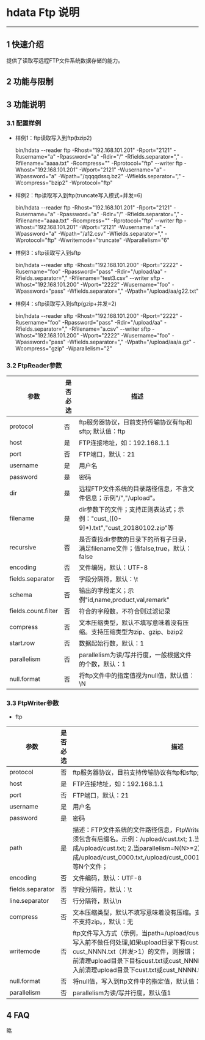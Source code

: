 # hdata  Ftp 说明


------------

## 1 快速介绍

提供了读取写远程FTP文件系统数据存储的能力。

## 2 功能与限制

## 3 功能说明


### 3.1 配置样例

- 样例1：ftp读取写入到ftp(bzip2)

    bin/hdata --reader ftp -Rhost="192.168.101.201" -Rport="2121" -Rusername="a" -Rpassword="a" -Rdir="/" -Rfields.separator="," -Rfilename="aaaa.txt" -Rcompress="" -Rprotocol="ftp" --writer ftp -Whost="192.168.101.201" -Wport="2121" -Wusername="a" -Wpassword="a" -Wpath="/qqqqdssq.bz2" -Wfields.separator="," -Wcompress="bzip2" -Wprotocol="ftp" 

- 样例2：ftp读取写入到ftp(truncate写入模式+并发=6)

    bin/hdata --reader ftp -Rhost="192.168.101.201" -Rport="2121" -Rusername="a" -Rpassword="a" -Rdir="/" -Rfields.separator="," -Rfilename="aaaa.txt" -Rcompress="" -Rprotocol="ftp" --writer ftp -Whost="192.168.101.201" -Wport="2121" -Wusername="a" -Wpassword="a" -Wpath="/a12.csv" -Wfields.separator="," -Wprotocol="ftp" -Wwritemode="truncate"  -Wparallelism="6"

- 样例3：sftp读取写入到sftp

    bin/hdata --reader sftp -Rhost="192.168.101.200" -Rport="2222" -Rusername="foo" -Rpassword="pass" -Rdir="/upload/aa" -Rfields.separator="," -Rfilename="test3.csv"     --writer sftp -Whost="192.168.101.200" -Wport="2222" -Wusername="foo" -Wpassword="pass"  -Wfields.separator="," -Wpath="/upload/aa/g22.txt"  

- 样例4：sftp读取写入到sftp(gzip+并发=2)

    bin/hdata --reader sftp -Rhost="192.168.101.200" -Rport="2222" -Rusername="foo" -Rpassword="pass" -Rdir="/upload/aa" -Rfields.separator="," -Rfilename="a.csv"     --writer sftp -Whost="192.168.101.200" -Wport="2222" -Wusername="foo" -Wpassword="pass"  -Wfields.separator="," -Wpath="/upload/aa/a.gz"    -Wcompress="gzip"  -Wparallelism="2"



### 3.2 FtpReader参数

参数        | 是否必选   | 描述                    |
-----------| ----- | ---------------------------------------- |
protocol|否|ftp服务器协议，目前支持传输协议有ftp和sftp; 默认值：ftp|
host|是|FTP连接地址，如：192.168.1.1|
port|否|FTP端口，默认：21|
username|是|用户名|
password|是|密码|
dir|是|远程FTP文件系统的目录路径信息，不含文件信息；示例"/","/upload"。|
filename|是|dir参数下的文件；支持正则表达式；示例："cust_([0-9]*).txt","cust_20180102.zip"等|
recursive|否|是否查找dir参数的目录下的所有子目录，满足filename文件；值false,true，默认：false|
encoding|否|文件编码，默认：UTF-8|
fields.separator|否|字段分隔符，默认：\t|
schema|否|输出的字段定义；示例"id,name,product,val,remark"|
fields.count.filter|否|符合的字段数，不符合则过滤记录|
compress|否|文本压缩类型，默认不填写意味着没有压缩。支持压缩类型为zip、gzip、bzip2|
start.row|否|数据起始行数，默认：1|
parallelism|否|parallelism为读/写并行度，一般根据文件的个数，默认：1|
null.format|否|将ftp文件中的指定值视为null值，默认值：\\N|




### 3.3 FtpWriter参数


* ftp

参数        | 是否必选   | 描述                    |
-----------| ----- | ---------------------------------------- |
protocol|否|ftp服务器协议，目前支持传输协议有ftp和sftp; 默认值：ftp|
host|是|FTP连接地址，如：192.168.1.1|
port|否|FTP端口，默认：21|
username|是|用户名|
password|是|密码|
path|是|描述：FTP文件系统的文件路径信息，FtpWriter会写入Path单个/多个文件,必须包含有后缀名。示例：/upload/cust.txt; 1.当parallelism=1时，会生成/upload/cust.txt; 2.当parallelism=N(N>=2)时，会生成/upload/cust_0000.txt,/upload/cust_0001.txt,...,/upload/cust_000N.txt等N个文件；|
encoding|否|文件编码，默认：UTF-8|
fields.separator|否|字段分隔符，默认：\t|
line.separator|否|行分隔符，默认\n|
compress|否|文本压缩类型，默认不填写意味着没有压缩。支持压缩类型为gzip、bzip2，不支持zip。，默认：无|
writemode|否|ftp文件写入方式（示例，当path=/upload/cust.txt时）；1.insert(默认值)，写入前不做任何处理,如果upload目录下有cust.txt（并发=1）或cust_NNNN.txt（并发>1）的文件，则报错； 2.overwrite，以覆盖方式写入前清理upload目录下目标cust.txt或cust_NNNN.txt的文件； 3.truncate，写入前清理upload目录下cust.txt或cust_NNNN.txt的所有文件。|
null.format|否|将null值，写入到ftp文件中的指定值，默认值：\\N|
parallelism|否|parallelism为读/写并行度，默认值1|
 



## 4 FAQ

略

